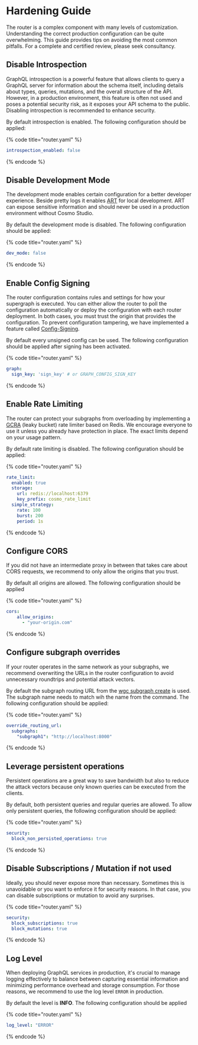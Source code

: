 # Hardening Guide

The router is a complex component with many levels of customization. Understanding the correct production configuration can be quite overwhelming. This guide provides tips on avoiding the most common pitfalls. For a complete and certified review, please seek consultancy.

## Disable Introspection

GraphQL introspection is a powerful feature that allows clients to query a GraphQL server for information about the schema itself, including details about types, queries, mutations, and the overall structure of the API. However, in a production environment, this feature is often not used and poses a potential security risk, as it exposes your API schema to the public. Disabling introspection is recommended to enhance security.

By default introspection is enabled. The following configuration should be applied:

{% code title="router.yaml" %}
```yaml
introspection_enabled: false
```
{% endcode %}

## Disable Development Mode

The development mode enables certain configuration for a better developer experience. Beside pretty logs it enables [ART](../advanced-request-tracing-art.md) for local development. ART can expose sensitive information and should never be used in a production environment without Cosmo Studio.

By default the development mode is disabled. The following configuration should be applied:

{% code title="router.yaml" %}
```yaml
dev_mode: false
```
{% endcode %}

## Enable Config Signing

The router configuration contains rules and settings for how your supergraph is executed. You can either allow the router to poll the configuration automatically or deploy the configuration with each router deployment. In both cases, you must trust the origin that provides the configuration. To prevent configuration tampering, we have implemented a feature called [Config-Signing](config-validation-and-signing.md).

By default every unsigned config can be used. The following configuration should be applied after signing has been activated.

{% code title="router.yaml" %}
```yaml
graph: 
  sign_key: 'sign_key' # or GRAPH_CONFIG_SIGN_KEY 
```
{% endcode %}

## Enable Rate Limiting

The router can protect your subgraphs from overloading by implementing a [GCRA](https://en.wikipedia.org/wiki/Generic\_cell\_rate\_algorithm) (leaky bucket) rate limiter based on Redis. We encourage everyone to use it unless you already have protection in place. The exact limits depend on your usage pattern.

By default rate limiting is disabled. The following configuration should be applied:

{% code title="router.yaml" %}
```yaml
rate_limit:
  enabled: true
  storage:
    url: redis://localhost:6379
    key_prefix: cosmo_rate_limit
  simple_strategy:
    rate: 100
    burst: 200
    period: 1s
```
{% endcode %}

## Configure CORS

If you did not have an intermediate proxy in between that takes care about CORS requests, we recommend to only allow the origins that you trust.

By default all origins are allowed. The following configuration should be applied

{% code title="router.yaml" %}
```yaml
cors:
    allow_origins:
      - "your-origin.com"
```
{% endcode %}

## Configure subgraph overrides

If your router operates in the same network as your subgraphs, we recommend overwriting the URLs in the router configuration to avoid unnecessary roundtrips and potential attack vectors.

By default the subgraph routing URL from the [wgc subgraph create](../../cli/subgraph/create.md) is used. The subgraph name needs to match wih the name from the command. The following configuration should be applied:

{% code title="router.yaml" %}
```yaml
override_routing_url:
  subgraphs:
    "subgraph1": "http://localhost:8000"
```
{% endcode %}

## Leverage persistent operations

Persistent operations are a great way to save bandwidth but also to reduce the attack vectors because only known queries can be executed from the clients.&#x20;

By default, both persistent queries and regular queries are allowed. To allow only persistent queries, the following configuration should be applied:

{% code title="router.yaml" %}
```yaml
security:
  block_non_persisted_operations: true
```
{% endcode %}

## Disable Subscriptions / Mutation if not used

Ideally, you should never expose more than necessary. Sometimes this is unavoidable or you want to enforce it for security reasons. In that case, you can disable subscriptions or mutation to avoid any surprises.

{% code title="router.yaml" %}
```yaml
security:
  block_subscriptions: true
  block_mutations: true
```
{% endcode %}

## Log Level

When deploying GraphQL services in production, it's crucial to manage logging effectively to balance between capturing essential information and minimizing performance overhead and storage consumption. For those reasons, we recommend to use the log level `ERROR` in production.

By default the level is **INFO**. The following configuration should be applied

{% code title="router.yaml" %}
```yaml
log_level: "ERROR"
```
{% endcode %}
